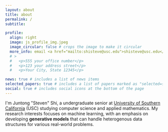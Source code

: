 ```yaml
---
layout: about
title: about
permalink: /
subtitle:

profile:
  align: right
  image: js_profile_img.jpeg
  image_circular: false # crops the image to make it circular
  more_info: email <a href="mailto:shisteve@usc.edu">shisteve@usc.edu</a>
  # >
  #   <p>555 your office number</p>
  #   <p>123 your address street</p>
  #   <p>Your City, State 12345</p>

news: true # includes a list of news items
selected_papers: true # includes a list of papers marked as "selected={true}"
social: true # includes social icons at the bottom of the page
---
```


I'm Juntong "Steven" Shi, a undergraduate senior at [University of Southern California](https://www.usc.edu/) (USC) studying computer science and applied mathematics. My research interests focuses on machine learning, with an emphasis on developing **generative models** that can handle heterogenous data structures for various real-world problems.